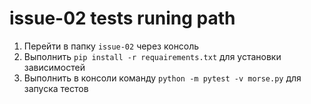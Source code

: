 # issue-02 tests runing path
1. Перейти в папку `issue-02` через консоль
2. Выполнить `pip install -r requairements.txt` для установки зависимостей
3. Выполнить в консоли команду `python -m pytest -v morse.py` для запуска тестов